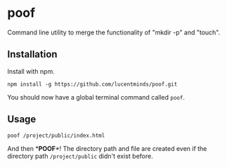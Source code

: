 # poof
Command line utility to merge the functionality of "mkdir -p" and "touch".

## Installation
Install with npm.
```shell
npm install -g https://github.com/lucentminds/poof.git
```
You should now have a global terminal command called `poof`.

## Usage
```shell
poof /project/public/index.html
```
And then \***POOF**\*! The directory path and file are created even if the directory path `/project/public` didn't exist before.
